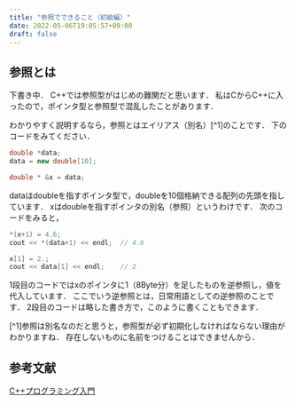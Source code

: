 ```yaml
---
title: "参照でできること（初級編）"
date: 2022-05-06T19:05:57+09:00
draft: false
---
```


## 参照とは

下書き中．
C++では参照型がはじめの難関だと思います．
私はCからC++に入ったので，ポインタ型と参照型で混乱したことがあります．

わかりやすく説明するなら，参照とはエイリアス（別名）[^1]のことです．
下のコードをみてください．

```cpp
double *data;
data = new double[10];

double * &x = data;
```

dataはdoubleを指すポインタ型で，doubleを10個格納できる配列の先頭を指しています．
xはdoubleを指すポインタの別名（参照）というわけです．
次のコードをみると，

```cpp
*(x+1) = 4.6;
cout << *(data+1) << endl;  // 4.6

x[1] = 2.;
cout << data[1] << endl;    // 2
```

1段目のコードではxのポインタに1（8Byte分）を足したものを逆参照し，値を代入しています．
ここでいう逆参照とは，日常用語としての逆参照のことです．
2段目のコードは略した書き方で，このように書くこともできます．

[^1]参照は別名なのだと思うと，参照型が必ず初期化しなければならない理由がわかりますね．
存在しないものに名前をつけることはできませんから．

## 参考文献

[C++プログラミング入門](https://www.amazon.co.jp/C-%E3%83%97%E3%83%AD%E3%82%B0%E3%83%A9%E3%83%9F%E3%83%B3%E3%82%B0%E5%85%A5%E9%96%80-%E3%82%B0%E3%83%AC%E3%82%B4%E3%83%AA%E3%83%BC-%E3%82%B5%E3%83%86%E3%82%A3%E3%82%A2/dp/4873110637)
